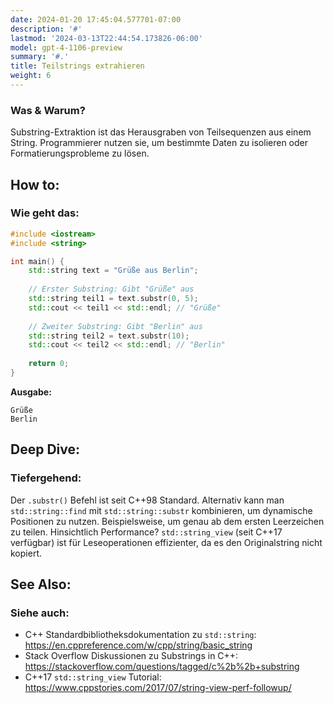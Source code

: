 ```yaml
---
date: 2024-01-20 17:45:04.577701-07:00
description: '#'
lastmod: '2024-03-13T22:44:54.173826-06:00'
model: gpt-4-1106-preview
summary: '#.'
title: Teilstrings extrahieren
weight: 6
---
```


### Was & Warum?
Substring-Extraktion ist das Herausgraben von Teilsequenzen aus einem String. Programmierer nutzen sie, um bestimmte Daten zu isolieren oder Formatierungsprobleme zu lösen.

## How to:


### Wie geht das:
```C++
#include <iostream>
#include <string>

int main() {
    std::string text = "Grüße aus Berlin";
    
    // Erster Substring: Gibt "Grüße" aus
    std::string teil1 = text.substr(0, 5);
    std::cout << teil1 << std::endl; // "Grüße"
    
    // Zweiter Substring: Gibt "Berlin" aus
    std::string teil2 = text.substr(10);
    std::cout << teil2 << std::endl; // "Berlin"
    
    return 0;
}
```
**Ausgabe:**
```
Grüße
Berlin
```

## Deep Dive:


### Tiefergehend:
Der `.substr()` Befehl ist seit C++98 Standard. Alternativ kann man `std::string::find` mit `std::string::substr` kombinieren, um dynamische Positionen zu nutzen. Beispielsweise, um genau ab dem ersten Leerzeichen zu teilen. Hinsichtlich Performance? `std::string_view` (seit C++17 verfügbar) ist für Leseoperationen effizienter, da es den Originalstring nicht kopiert.

## See Also:


### Siehe auch:
- C++ Standardbibliotheksdokumentation zu `std::string`: https://en.cppreference.com/w/cpp/string/basic_string
- Stack Overflow Diskussionen zu Substrings in C++: https://stackoverflow.com/questions/tagged/c%2b%2b+substring
- C++17 `std::string_view` Tutorial: https://www.cppstories.com/2017/07/string-view-perf-followup/
